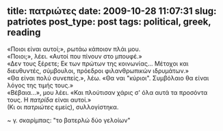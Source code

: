 title: πατριώτες
date: 2009-10-28 11:07:31
slug: patriotes
post_type: post
tags: political, greek, reading
---

«Ποιοι είναι αυτοί;», ρωτάω κάποιον πλάι μου.<br />
«Ποιοι;», λέει. «Αυτοί που πίνουν στο μπουφέ.»<br />
«Δεν τους ξέρετε; Εκ των πρώτων της κοινωνίας... Μέτοχοι και διευθυντές, σύμβουλοι, πρόεδροι φιλανθρωπικών ιδρυμάτων.»<br />
«Θα είναι πολύ συνεπείς.», λέω. «Θα ναι "κύριοι". Συμβόλαιο θα είναι λόγος της τιμής τους.»<br />
«Βέβαια...», μου λέει. «Και πλούτισαν χάρις σ' όλα αυτά τα προσόντα τους. Η _πατρίδα_ είναι αυτοί.»<br />
(Κι οι _πατριώτες_ εμείς), συλλογίστηκα.

~ γ. σκαρίμπας: "το βατερλώ δύο γελοίων"
